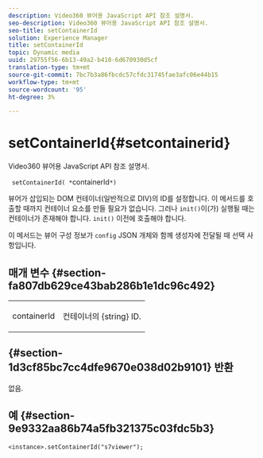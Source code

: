 ```yaml
---
description: Video360 뷰어용 JavaScript API 참조 설명서.
seo-description: Video360 뷰어용 JavaScript API 참조 설명서.
seo-title: setContainerId
solution: Experience Manager
title: setContainerId
topic: Dynamic media
uuid: 29755f56-6b13-49a2-b410-6d670930d5cf
translation-type: tm+mt
source-git-commit: 7bc7b3a86fbcdc57cfdc31745fae3afc06e44b15
workflow-type: tm+mt
source-wordcount: '95'
ht-degree: 3%

---
```



# setContainerId{#setcontainerid}

Video360 뷰어용 JavaScript API 참조 설명서.

` setContainerId( *`containerId`*)`

뷰어가 삽입되는 DOM 컨테이너(일반적으로 DIV)의 ID를 설정합니다. 이 메서드를 호출할 때까지 컨테이너 요소를 만들 필요가 없습니다. 그러나 `init()`이(가) 실행될 때는 컨테이너가 존재해야 합니다. `init()` 이전에 호출해야 합니다.

이 메서드는 뷰어 구성 정보가 `config` JSON 개체와 함께 생성자에 전달될 때 선택 사항입니다.

## 매개 변수 {#section-fa807db629ce43bab286b1e1dc96c492}

<table id="table_896DFF34A68A403DB93A6D597461A573"> 
 <tbody> 
  <tr> 
   <td colname="col1"> <p> <span class="codeph"> <span class="varname"> containerId  </span> </span> </p> </td> 
   <td colname="col2"> <p> <span class="codeph"> 컨테이너의 {string}  </span> ID. </p> </td> 
  </tr> 
 </tbody> 
</table>

## {#section-1d3cf85bc7cc4dfe9670e038d02b9101} 반환

없음.

## 예 {#section-9e9332aa86b74a5fb321375c03fdc5b3}

```
<instance>.setContainerId("s7viewer");
```


